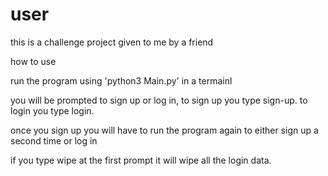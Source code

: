 # user

this is a challenge project given to me by a friend

how to use

run the program using 'python3 Main.py' in a termainl

you will be prompted to sign up or log in, to sign up you type sign-up. to login you type login.

once you sign up you will have to run the program again to either sign up a second time or log in

if you type wipe at the first prompt it will wipe all the login data.